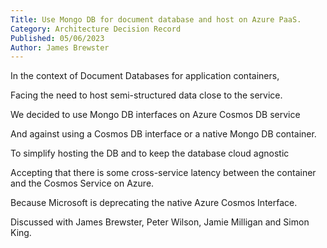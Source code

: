 ```yaml
---
Title: Use Mongo DB for document database and host on Azure PaaS.
Category: Architecture Decision Record
Published: 05/06/2023
Author: James Brewster
---
```

  In the context of Document Databases for application containers,
  
  Facing the need to host semi-structured data close to the service.

  We decided to use Mongo DB interfaces on Azure Cosmos DB service
  
  And against using a Cosmos DB interface or a native Mongo DB container.

  To simplify hosting the DB and to keep the database cloud agnostic
  
  Accepting that there is some cross-service latency between the container and the Cosmos Service on Azure.

  Because Microsoft is deprecating the native Azure Cosmos Interface.

Discussed with James Brewster, Peter Wilson, Jamie Milligan and Simon King.
